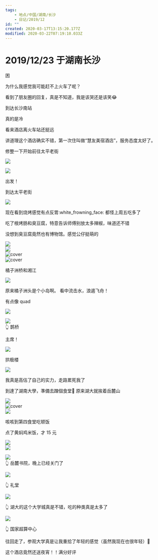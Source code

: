 ```yaml
---
tags:
    - 地点/中国/湖南/长沙
    - 日记/2019/12
id: ""
created: 2020-03-17T13:15:20.177Z
modified: 2020-03-22T07:19:10.033Z
---
```


# 2019/12/23 于湖南长沙

<!-- @timer "date":"Mon Dec 23 2019 06:06:15 GMT+0800 (CST)" -->

困

<!-- @timer "date":"Mon Dec 23 2019 07:00:29 GMT+0800 (CST)","duration":"about 1 hour" -->

为什么我感觉我可能赶不上火车了呢？

<!-- @timer "date":"Mon Dec 23 2019 09:26:41 GMT+0800 (CST)","duration":"about 2 hours" -->

看到了朋友圈的回复，真是不知道，我是该哭还是该笑:joy:

<!-- @timer "date":"Mon Dec 23 2019 10:46:40 GMT+0800 (CST)","duration":"about 1 hour" -->

到达长沙南站

真的是冷

看来酒店离火车站还挺远

<!-- @timer "date":"Mon Dec 23 2019 11:43:02 GMT+0800 (CST)","duration":"about 1 hour" -->

讲道理这个酒店确实不错，第一次住叫做“慧友美宿酒店”，服务态度太好了。

修整一下开始前往太平老街

![](https://i.loli.net/2019/12/23/ao8EdNZbwtKWUpr.jpg)

<!-- @timer "date":"Mon Dec 23 2019 11:51:02 GMT+0800 (CST)","duration":"8 minutes" -->

![](https://i.loli.net/2019/12/23/L4zlJu8jBeTvkro.jpg)

出发！

<!-- @timer "date":"Mon Dec 23 2019 12:30:15 GMT+0800 (CST)","duration":"39 minutes" -->

到达太平老街

![](https://i.loli.net/2019/12/23/2Pd3Vtn6aqWES79.jpg)

现在看到烧烤感觉有点反胃:white_frowning_face: 都怪上周五吃多了

<!-- @timer "date":"Mon Dec 23 2019 12:56:37 GMT+0800 (CST)","duration":"26 minutes" -->

吃了根烤肠和臭豆腐，特意告诉师傅别放太多辣椒，味道还不错

<!-- @timer "date":"Mon Dec 23 2019 13:02:08 GMT+0800 (CST)","duration":"6 minutes" -->

没想到臭豆腐竟然也有博物馆。感觉公仔挺萌的

![](https://i.loli.net/2019/12/24/2WN9GvZfqPdkblS.jpg)  
![](https://i.loli.net/2019/12/24/VEofmyMTwgl1zX8.jpg)  
![cover](https://i.loli.net/2019/12/24/fJQLXzOmorl6cVb.jpg)  
![cover](https://i.loli.net/2019/12/24/XPJWBNDLb39vkGH.jpg)

<!-- @timer "date":"Mon Dec 23 2019 13:25:53 GMT+0800 (CST)","duration":"24 minutes" -->

橘子洲桥和湘江

![](https://i.loli.net/2019/12/23/ix2gXvJTWGVEt9r.jpg)

<!-- @timer "date":"Mon Dec 23 2019 14:02:33 GMT+0800 (CST)","duration":"37 minutes" -->

原来橘子洲头是个小岛啊。
看中流击水，浪遏飞舟！

<!-- @timer "date":"Mon Dec 23 2019 14:12:42 GMT+0800 (CST)","duration":"10 minutes" -->

有点像 quad

![](https://i.loli.net/2019/12/23/5YWO2ren6Fomj7N.jpg)

<!-- @timer "date":"Mon Dec 23 2019 14:20:15 GMT+0800 (CST)","duration":"8 minutes" -->

![](https://i.loli.net/2019/12/23/d4BPi5wyzh76saJ.jpg)  
:point_up_2: 鹊桥

<!-- @timer "date":"Mon Dec 23 2019 14:54:58 GMT+0800 (CST)","duration":"35 minutes" -->

主席！

![](https://i.loli.net/2019/12/23/Fvx18NOHdR9Kben.jpg)

<!-- @timer "date":"Mon Dec 23 2019 16:00:42 GMT+0800 (CST)","duration":"about 1 hour" -->

拱极楼

![](https://i.loli.net/2019/12/23/MytBgjh8P9k6dsa.jpg)

我真是高估了自己的实力，走路累死我了

<!-- @timer "date":"Mon Dec 23 2019 16:47:31 GMT+0800 (CST)","duration":"about 1 hour" -->

到達了湖南大學，準備去蹭個食堂:full_moon_with_face:
原来湖大就挨着岳麓山

![](https://i.loli.net/2019/12/23/BsUabEDZuo6Gdi9.jpg)  
![cover](https://i.loli.net/2019/12/23/maOdKRLuxg492Qe.jpg)  
![](https://i.loli.net/2019/12/23/rzw4ViRMHnCmE38.jpg)

<!-- @timer "date":"Mon Dec 23 2019 17:12:56 GMT+0800 (CST)","duration":"25 minutes" -->

咳咳到第四食堂吃顿饭

点了黄焖鸡米饭，才 15 元

![](https://i.loli.net/2019/12/23/1iwjPc5tgMbOKr3.jpg)  
![](https://i.loli.net/2019/12/23/IRsUV6tb3gFGiDc.jpg)

![](https://i.loli.net/2019/12/23/aOihyHYqm19Cb5N.jpg)  
:point_up_2: 岳麓书院，晚上已经关门了

![](https://i.loli.net/2019/12/23/1MJsrliSjyDvN3R.jpg)

:point_up_2: 礼堂

![](https://i.loli.net/2019/12/23/ymxvMgG25psW1Yq.jpg)

:point_up_2: 湖大的这个大学城真是不错，吃的种类真是太多了

![](https://i.loli.net/2019/12/23/7Km2RUoM3qPOyHT.jpg)

:point_up_2: 国家超算中心

<!-- @timer "date":"Mon Dec 23 2019 18:14:58 GMT+0800 (CST)","duration":"about 1 hour" -->

往回走了，参观大学真是让我重拾了年轻的感觉（虽然我现在也很年轻）:full_moon_with_face:

<!-- @timer "date":"Mon Dec 23 2019 20:09:04 GMT+0800 (CST)","duration":"about 2 hours" -->

这个酒店竟然还送夜宵！！满分好评
